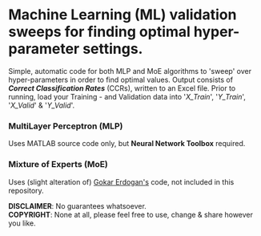 # Machine Learning (ML) validation sweeps for finding optimal hyper-parameter settings.

Simple, automatic code for both MLP and MoE algorithms to 'sweep' over hyper-parameters in order to find optimal values. Output consists of **_Correct Classification Rates_** (CCRs), written to an Excel file. Prior to running, load your Training - and Validation data into '*X_Train*', '*Y_Train*', '*X_Valid*' & '*Y_Valid*'.


### MultiLayer Perceptron (MLP) 
Uses MATLAB source code only, but **Neural Network Toolbox** required.

### Mixture of Experts (MoE) 
Uses (slight alteration of) [Gokar Erdogan's](https://goker.wordpress.com/2011/07/01/mixture-of-experts/) code, not included in this repository.

**DISCLAIMER**: No guarantees whatsoever. <br>
**COPYRIGHT**: None at all, please feel free to use, change & share however you like. 
